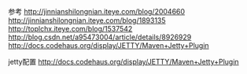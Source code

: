 参考
http://jinnianshilongnian.iteye.com/blog/2004660
http://jinnianshilongnian.iteye.com/blog/1893135
http://toplchx.iteye.com/blog/1537542
http://blog.csdn.net/a95473004/article/details/8926929
http://docs.codehaus.org/display/JETTY/Maven+Jetty+Plugin

jetty配置
http://docs.codehaus.org/display/JETTY/Maven+Jetty+Plugin